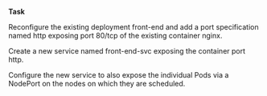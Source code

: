 **Task**

Reconfigure the existing deployment front-end and add a port specification named http exposing port 80/tcp of the existing container nginx.

Create a new service named front-end-svc exposing the container port http.

Configure the new service to also expose the individual Pods via a NodePort on the nodes on which they are scheduled.